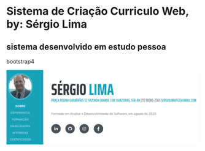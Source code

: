 # Sistema de Criação Curriculo Web, by: Sérgio Lima
## sistema desenvolvido em estudo pessoa
bootstrap4

![Curriculo](https://github.com/sdlima4025/curriculoweb/blob/master/curriculo.png)

